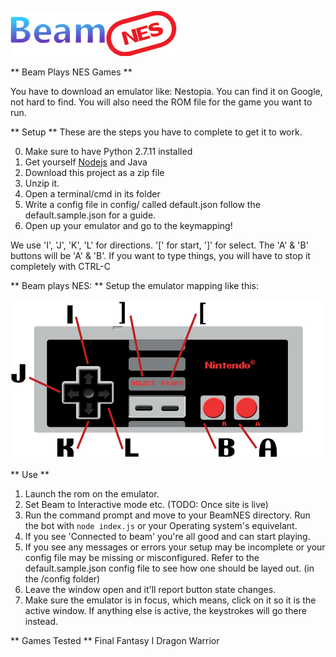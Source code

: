 ![logo](https://github.com/Myasis/BeamNES/blob/BeamNES/img/logo.png)


** Beam Plays NES Games **

You have to download an emulator like: Nestopia.  You can find it on Google, not hard to find.
You will also need the ROM file for the game you want to run.

** Setup **
These are the steps you have to complete to get it to work.

0. Make sure to have Python 2.7.11 installed
1. Get yourself [Nodejs](http://Nodejs.org) and Java
2. Download this project as a zip file
3. Unzip it.
4. Open a terminal/cmd in its folder
5. Write a config file in config/ called default.json follow the default.sample.json for a guide.
6. Open up your emulator and go to the keymapping!

We use 'I', 'J', 'K', 'L' for directions. '[' for start, ']' for select. The 'A' & 'B' buttons will be 'A' & 'B'.
If you want to type things, you will have to stop it completely with CTRL-C

** Beam plays NES: **
Setup the emulator mapping like this:

![player controlls](https://github.com/Myasis/BeamNES/blob/BeamNES/img/BeamNES-Controls.png)

** Use **

1. Launch the rom on the emulator.
2. Set Beam to Interactive mode etc. (TODO: Once site is live)
3. Run the command prompt and move to your BeamNES directory. Run the bot with `node index.js` or your Operating system's equivelant. 
4. If you see 'Connected to beam' you're all good and can start playing.
5. If you see any messages or errors your setup may be incomplete or your config file may be missing or misconfigured. Refer to the default.sample.json config file to see how one should be layed out. (in the /config folder)
6. Leave the window open and it'll report button state changes.
7. Make sure the emulator is in focus, which means, click on it so it is the active window. If anything else is active, the keystrokes will go there instead.

** Games Tested **
Final Fantasy I
Dragon Warrior